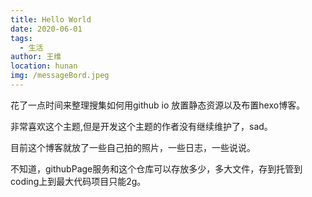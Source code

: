 ```yaml
---
title: Hello World
date: 2020-06-01
tags: 
  - 生活
author: 王维
location: hunan
img: /messageBord.jpeg
---
```


花了一点时间来整理搜集如何用github io 放置静态资源以及布置hexo博客。
<!-- more -->
非常喜欢这个主题,但是开发这个主题的作者没有继续维护了，sad。

目前这个博客就放了一些自己拍的照片，一些日志，一些说说。

不知道，githubPage服务和这个仓库可以存放多少，多大文件，存到托管到coding上到最大代码项目只能2g。




